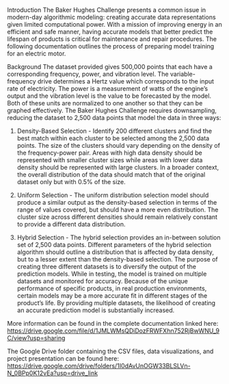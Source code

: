Introduction
The Baker Hughes Challenge presents a common issue in modern-day algorithmic modeling: creating
accurate data representations given limited computational power. With a mission of improving energy in
an efficient and safe manner, having accurate models that better predict the lifespan of products is critical
for maintenance and repair procedures. The following documentation outlines the process of preparing
model training for an electric motor.

Background
The dataset provided gives 500,000 points that each have a corresponding frequency, power, and vibration
level. The variable-frequency drive determines a Hertz value which corresponds to the input rate of
electricity. The power is a measurement of watts of the engine’s output and the vibration level is the value
to be forecasted by the model. Both of these units are normalized to one another so that they can be
graphed effectively. The Baker Hughes Challenge requires downsampling, reducing the dataset to 2,500
data points that model the data in three ways:

1) Density-Based Selection - Identify 200 different clusters and find the best match within each
cluster to be selected among the 2,500 data points. The size of the clusters should vary depending
on the density of the frequency-power pair. Areas with high data density should be represented
with smaller cluster sizes while areas with lower data density should be represented with large
clusters. In a broader context, the overall distribution of the data should match that of the original
dataset only but with 0.5% of the size.

2) Uniform Selection - The uniform distribution selection model should produce a similar output as
the density-based selection in terms of the range of values covered, but should have a more even
distribution. The cluster size across different densities should remain relatively constant to
provide a different data distribution.

3) Hybrid Selection - The hybrid selection provides an in-between solution set of 2,500 data points.
Different parameters of the hybrid selection algorithm should outline a distribution that is affected
by data density, but to a lesser extent than the density-based selection.
The purpose of creating three different datasets is to diversify the output of the prediction models. While
in testing, the model is trained on multiple datasets and monitored for accuracy. Because of the unique
performance of specific products, in real production environments, certain models may be a more
accurate fit in different stages of the product’s life. By providing multiple datasets, the likelihood of
creating an accurate prediction model is substantially increased.

More information can be found in the complete documentation linked here:
https://drive.google.com/file/d/1JMLWMsQDiDozFRWFXhn752RjBwWNU_9C/view?usp=sharing

The Google Drive folder containing the CSV files, data visualizations, and project presentation can be found here:
https://drive.google.com/drive/folders/1I0dAvUnOGW33BLSLVn-N_0BPp0K12vEa?usp=drive_link
